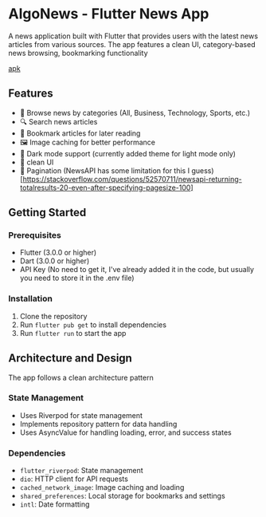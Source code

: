 # AlgoNews - Flutter News App

A news application built with Flutter that provides users with the latest news articles from various sources. The app features a clean UI, category-based news browsing, bookmarking functionality

[apk](https://drive.google.com/file/d/1_PhTZHeua4huwBNj9AUMRs1WbYzbS2XH/view?usp=sharing)

## Features

- 📰 Browse news by categories (All, Business, Technology, Sports, etc.)
- 🔍 Search news articles
- 📑 Bookmark articles for later reading
- 🖼️ Image caching for better performance
- 🌙 Dark mode support (currently added theme for light mode only)
- 📱 clean UI
- 📄 Pagination (NewsAPI has some limitation for this I guess)[https://stackoverflow.com/questions/52570711/newsapi-returning-totalresults-20-even-after-specifying-pagesize-100]

## Getting Started

### Prerequisites

- Flutter (3.0.0 or higher)
- Dart (3.0.0 or higher)
- API Key (No need to get it, I've already added it in the code, but usually you need to store it in the .env file)

### Installation
1. Clone the repository
2. Run `flutter pub get` to install dependencies
3. Run `flutter run` to start the app


## Architecture and Design
The app follows a clean architecture pattern

### State Management
- Uses Riverpod for state management
- Implements repository pattern for data handling
- Uses AsyncValue for handling loading, error, and success states

### Dependencies
- `flutter_riverpod`: State management
- `dio`: HTTP client for API requests
- `cached_network_image`: Image caching and loading
- `shared_preferences`: Local storage for bookmarks and settings
- `intl`: Date formatting
